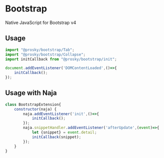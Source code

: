 # Bootstrap
Native JavaScript for Bootstrap v4

## Usage
```javascript
import "@prosky/bootstrap/Tab";
import "@prosky/bootstrap/Collapse";
import initCallback from "@prosky/bootstrap/init";

document.addEventListener('DOMContentLoaded',()=>{
    initCallback();
});
```
## Usage with Naja
```javascript
class BootstrapExtension{
    constructor(naja) {
        naja.addEventListener('init',()=>{
            initCallback();
        });
        naja.snippetHandler.addEventListener('afterUpdate',(event)=>{
            let {snippet} = event.detail;
            initCallback(snippet);
        });
    }
}
```
